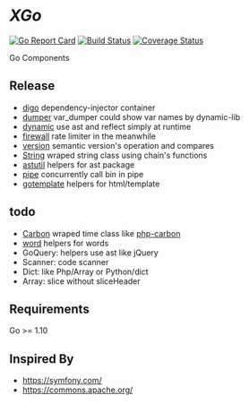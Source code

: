 # *XGo*

[![Go Report Card](https://goreportcard.com/badge/github.com/Kretech/xgo)](https://goreportcard.com/report/github.com/Kretech/xgo)
[![Build Status](https://travis-ci.org/Kretech/xgo.svg?branch=master)](https://travis-ci.org/Kretech/xgo)
[![Coverage Status](https://coveralls.io/repos/github/Kretech/xgo/badge.svg)](https://coveralls.io/github/Kretech/xgo)

Go Components

## Release

- [digo](https://github.com/Kretech/xgo/tree/master/digo) dependency-injector container
- [dumper](https://github.com/Kretech/xgo/tree/master/dump) var_dumper could show var names by dynamic-lib
- [dynamic](https://github.com/Kretech/xgo/tree/master/dynamic) use ast and reflect simply at runtime
- [firewall](https://github.com/Kretech/xgo/tree/master/firewall) rate limiter in the meanwhile
- [version](https://github.com/Kretech/xgo/tree/master/version) semantic version's operation and compares
- [String](https://github.com/Kretech/xgo/blob/master/string/string.go) wraped string class using chain's functions
- [astutil](https://github.com/Kretech/xgo/tree/master/astutil) helpers for ast package
- [pipe](https://github.com/Kretech/xgo/tree/master/pipe) concurrently call bin in pipe
- [gotemplate](https://github.com/Kretech/xgo/tree/master/gotemplate) helpers for html/template

## todo

- [Carbon](https://github.com/Kretech/xgo/tree/master/date/carbon) wraped time class like [php-carbon](https://carbon.nesbot.com/)
- [word](https://github.com/Kretech/xgo/tree/master/word) helpers for words
- GoQuery: helpers use ast like jQuery
- Scanner: code scanner
- Dict: like Php/Array or Python/dict
- Array: slice without sliceHeader

## Requirements

Go >= 1.10

## Inspired By

- https://symfony.com/
- https://commons.apache.org/

